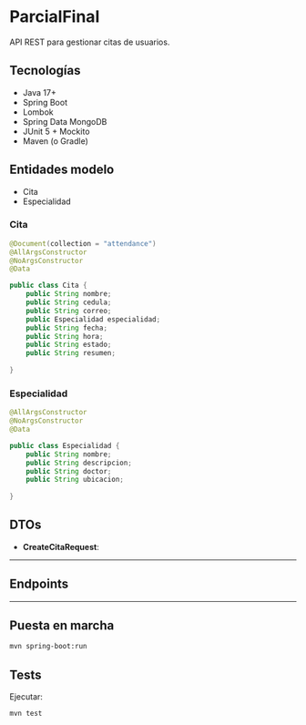 # ParcialFinal

API REST para gestionar citas de usuarios.

## Tecnologías

* Java 17+
* Spring Boot
* Lombok
* Spring Data MongoDB
* JUnit 5 + Mockito
* Maven (o Gradle)


## Entidades modelo
* Cita
* Especialidad


### Cita 

```java
@Document(collection = "attendance")
@AllArgsConstructor
@NoArgsConstructor
@Data

public class Cita {
    public String nombre;
    public String cedula;
    public String correo;
    public Especialidad especialidad;
    public String fecha;
    public String hora;
    public String estado;
    public String resumen;   
    
}
```




### Especialidad

```java
@AllArgsConstructor
@NoArgsConstructor
@Data

public class Especialidad {
    public String nombre;
    public String descripcion;
    public String doctor;
    public String ubicacion;
   
}
```



## DTOs

* **CreateCitaRequest**:


---

## Endpoints


---

## Puesta en marcha

```bash
mvn spring-boot:run
```

## Tests

Ejecutar:

```bash
mvn test
```
